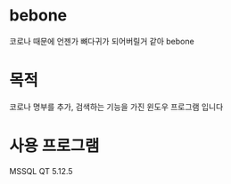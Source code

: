 # bebone
코로나 때문에 언젠가 뼈다귀가 되어버릴거 같아 bebone

# 목적
코로나 명부를 추가, 검색하는 기능을 가진 윈도우 프로그램 입니다

# 사용 프로그램
MSSQL
QT 5.12.5
